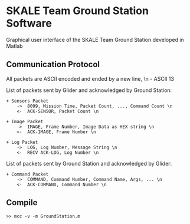 # SKALE Team Ground Station Software

Graphical user interface of the SKALE Team Ground Station developed in Matlab

## Communication Protocol

  All packets are ASCII encoded and ended by a new line, \n - ASCII 13
  
  List of packets sent by Glider and acknowledged by Ground Station:
  
    + Sensors Packet
        ->  8099, Mission Time, Packet Count, ..., Command Count \n
        <-  ACK-SENSOR, Packet Count \n
  
    + Image Packet
        ->  IMAGE, Frame Number, Image Data as HEX string \n
        <-  ACK-IMAGE, Frame Number \n
  
    + Log Packet
        ->  LOG, Log Number, Message String \n
        <-  RECV ACK-LOG, Log Number \n
  
  
  List of packets sent by Ground Station and acknowledged by Glider:
  
    + Command Packet
        ->  COMMAND, Command Number, Command Name, Args, ... \n
        <-  ACK-COMMAND, Command Number \n

## Compile 

    >> mcc -v -m GroundStation.m
